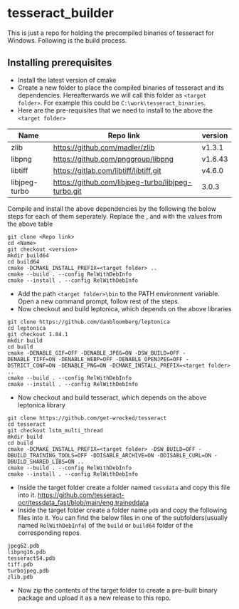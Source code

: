# tesseract_builder
This is just a repo for holding the precompiled binaries of tesseract for Windows. Following is the build process.

## Installing prerequisites

- Install the latest version of cmake
- Create a new folder to place the compiled binaries of tesseract and its dependencies. Hereafterwards we will call this folder as `<target folder>`. For example this could be `C:\work\tesseract_binaries`.
- Here are the pre-requisites that we need to install to the above the `<target folder>`

| Name          | Repo link | version  |
|---------------|-----------|----------|
| zlib          | https://github.com/madler/zlib   | v1.3.1   |
| libpng        | https://github.com/pnggroup/libpng   | v1.6.43   |
| libtiff       | https://gitlab.com/libtiff/libtiff.git   | v4.6.0   |
| libjpeg-turbo | https://github.com/libjpeg-turbo/libjpeg-turbo.git  | 3.0.3   |

Compile and install the above dependencies by the following the below steps for each of them seperately. Replace the <Repo link>, <Name> and <version> with the values from the above table

```
git clone <Repo link>
cd <Name>
git checkout <version>
mkdir build64
cd build64
cmake -DCMAKE_INSTALL_PREFIX=<target folder> ..
cmake --build . --config RelWithDebInfo
cmake --install . --config RelWithDebInfo
```

- Add the path `<target folder>\bin` to the PATH environment variable. Open a new command prompt, follow rest of the steps.
- Now checkout and build leptonica, which depends on the above libraries

```
git clone https://github.com/danbloomberg/leptonica
cd leptonica
git checkout 1.84.1
mkdir build
cd build
cmake -DENABLE_GIF=OFF -DENABLE_JPEG=ON -DSW_BUILD=OFF -DENABLE_TIFF=ON -DENABLE_WEBP=OFF -DENABLE_OPENJPEG=OFF -DSTRICT_CONF=ON -DENABLE_PNG=ON -DCMAKE_INSTALL_PREFIX=<target folder> ..
cmake --build . --config RelWithDebInfo
cmake --install . --config RelWithDebInfo
```

- Now checkout and build tesseract, which depends on the above leptonica library

```
git clone https://github.com/get-wrecked/tesseract
cd tesseract
git checkout lstm_multi_thread
mkdir build
cd build
cmake -DCMAKE_INSTALL_PREFIX=<target folder> -DSW_BUILD=OFF -DBUILD_TRAINING_TOOLS=OFF -DDISABLE_ARCHIVE=ON -DDISABLE_CURL=ON -DBUILD_SHARED_LIBS=ON ..
cmake --build . --config RelWithDebInfo
cmake --install . --config RelWithDebInfo
```

- Inside the target folder create a folder named `tessdata` and copy this file into it. https://github.com/tesseract-ocr/tessdata_fast/blob/main/eng.traineddata
- Inside the target folder create a folder name `pdb` and copy the following files into it. You can find the below files in one of the subfolders(usually named `RelWithDebInfo`) of the `build` or `build64` folder of the corresponding repos.
```
jpeg62.pdb
libpng16.pdb
tesseract54.pdb
tiff.pdb
turbojpeg.pdb
zlib.pdb
```

- Now zip the contents of the target folder to create a pre-built binary package and upload it as a new release to this repo.
